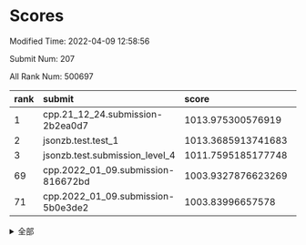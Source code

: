 # Scores

Modified Time: 2022-04-09 12:58:56

Submit Num: 207

All Rank Num: 500697

| rank |               submit               |       score        |       sigma        | pk_num |
| :--- | :--------------------------------- | :----------------- | :----------------- | :----- |
| 1    | cpp.21_12_24.submission-2b2ea0d7   | 1013.975300576919  | 0.8060571633664207 | 9674   |
| 2    | jsonzb.test.test_1                 | 1013.3685913741683 | 0.8190620677105948 | 9678   |
| 3    | jsonzb.test.submission_level_4     | 1011.7595185177748 | 0.797444137116169  | 9681   |
| 69   | cpp.2022_01_09.submission-816672bd | 1003.9327876623269 | 0.7194143116659121 | 9674   |
| 71   | cpp.2022_01_09.submission-5b0e3de2 | 1003.83996657578   | 0.7198399494846929 | 9672   |


<details>
<summary>全部</summary>

| rank |                 submit                 |       score        |       sigma        | pk_num |
| :--- | :------------------------------------- | :----------------- | :----------------- | :----- |
| 1    | cpp.21_12_24.submission-2b2ea0d7       | 1013.975300576919  | 0.8060571633664207 | 9674   |
| 2    | jsonzb.test.test_1                     | 1013.3685913741683 | 0.8190620677105948 | 9678   |
| 3    | jsonzb.test.submission_level_4         | 1011.7595185177748 | 0.797444137116169  | 9681   |
| 4    | gobigger.level_3.submission_level_3_26 | 1011.7530788221563 | 0.7775017874940844 | 9674   |
| 5    | gobigger.level_3.submission_level_3_27 | 1011.4099383188453 | 0.7809942872091681 | 9672   |
| 6    | gobigger.level_3.submission_level_3_13 | 1011.173947969168  | 0.7475682622073706 | 9682   |
| 7    | gobigger.level_3.submission_level_3_25 | 1011.1064623003534 | 0.7879012610090831 | 9679   |
| 8    | gobigger.level_3.submission_level_3_28 | 1011.0616909725749 | 0.771071775735932  | 9675   |
| 9    | gobigger.level_3.submission_level_3_4  | 1010.9671883887576 | 0.753118929493474  | 9670   |
| 10   | gobigger.level_3.submission_level_3_7  | 1010.9396532593985 | 0.774660751465598  | 9676   |
| 11   | gobigger.level_3.submission_level_3_10 | 1010.9228029311937 | 0.7748323927098659 | 9676   |
| 12   | gobigger.level_3.submission_level_3_34 | 1010.9196279869682 | 0.7719050918743675 | 9677   |
| 13   | gobigger.level_3.submission_level_3_12 | 1010.8243385943946 | 0.7630643616859721 | 9677   |
| 14   | gobigger.level_3.submission_level_3_44 | 1010.6761372901473 | 0.7799579258971743 | 9678   |
| 15   | gobigger.level_3.submission_level_3_40 | 1010.6492167111088 | 0.7768305199216156 | 9676   |
| 16   | gobigger.level_3.submission_level_3_8  | 1010.5553561520318 | 0.762531314059853  | 9676   |
| 17   | gobigger.level_3.submission_level_3_29 | 1010.5483408379203 | 0.7606974599939453 | 9677   |
| 18   | gobigger.level_3.submission_level_3_41 | 1010.3696720863588 | 0.7588814080266475 | 9677   |
| 19   | gobigger.level_3.submission_level_3_30 | 1010.3692896660003 | 0.7827128265500296 | 9671   |
| 20   | gobigger.level_3.submission_level_3_46 | 1010.3687326800377 | 0.7429078643013671 | 9672   |
| 21   | gobigger.level_3.submission_level_3_21 | 1010.3686493194912 | 0.7714353753688009 | 9682   |
| 22   | gobigger.level_3.submission_level_3_18 | 1010.2530892303118 | 0.763876017977345  | 9676   |
| 23   | gobigger.level_3.submission_level_3_20 | 1010.215517890676  | 0.750962883144039  | 9678   |
| 24   | gobigger.level_3.submission_level_3_17 | 1010.1539240602684 | 0.7794871428469325 | 9675   |
| 25   | gobigger.level_3.submission_level_3_48 | 1010.0153001012953 | 0.7579394399220477 | 9677   |
| 26   | gobigger.level_3.submission_level_3_23 | 1010.0142955419468 | 0.7386208553777134 | 9674   |
| 27   | gobigger.level_3.submission_level_3_22 | 1009.9966975422341 | 0.7685555463176827 | 9678   |
| 28   | gobigger.level_3.submission_level_3_37 | 1009.9871980305753 | 0.7639571583060931 | 9676   |
| 29   | gobigger.level_3.submission_level_3_35 | 1009.9293740094225 | 0.7544519994786021 | 9678   |
| 30   | gobigger.level_3.submission_level_3_0  | 1009.8905225250132 | 0.7351443307190455 | 9675   |
| 31   | gobigger.level_3.submission_level_3_6  | 1009.8316314908242 | 0.7336247135863655 | 9681   |
| 32   | gobigger.level_3.submission_level_3_19 | 1009.8282510751371 | 0.7438423301043839 | 9674   |
| 33   | gobigger.level_3.submission_level_3_2  | 1009.7524299042068 | 0.7696901246054182 | 9672   |
| 34   | gobigger.level_3.submission_level_3_38 | 1009.7195981836765 | 0.7697250384674439 | 9666   |
| 35   | gobigger.level_3.submission_level_3_49 | 1009.7085422787006 | 0.7896879193242196 | 9671   |
| 36   | gobigger.level_3.submission_level_3_5  | 1009.6863182557635 | 0.7702517346305656 | 9678   |
| 37   | gobigger.level_3.submission_level_3_31 | 1009.6808303701495 | 0.777302468359666  | 9677   |
| 38   | gobigger.level_3.submission_level_3_47 | 1009.630773292955  | 0.7544477433110464 | 9674   |
| 39   | gobigger.level_3.submission_level_3_36 | 1009.5214980623467 | 0.7486500395813004 | 9671   |
| 40   | gobigger.level_3.submission_level_3_16 | 1009.4596597894979 | 0.7609860171318797 | 9675   |
| 41   | gobigger.level_3.submission_level_3_1  | 1009.4561367802097 | 0.7566412409629124 | 9675   |
| 42   | gobigger.level_3.submission_level_3_45 | 1009.342807778264  | 0.7650732296924352 | 9675   |
| 43   | gobigger.level_3.submission_level_3_11 | 1009.2527748780476 | 0.757746244446293  | 9678   |
| 44   | gobigger.level_3.submission_level_3_3  | 1009.2426539249632 | 0.7608254125962227 | 9673   |
| 45   | gobigger.level_3.submission_level_3_42 | 1008.9754680369323 | 0.7335543309133262 | 9673   |
| 46   | gobigger.level_3.submission_level_3_32 | 1008.9476508684891 | 0.7504242083800297 | 9674   |
| 47   | gobigger.level_3.submission_level_3_33 | 1008.8899077760661 | 0.7594144861851654 | 9673   |
| 48   | gobigger.level_3.submission_level_3_24 | 1008.8297083438367 | 0.7456073520729322 | 9675   |
| 49   | gobigger.level_3.submission_level_3_39 | 1008.8296387437287 | 0.753003475193537  | 9674   |
| 50   | gobigger.level_3.submission_level_3_15 | 1008.7354402991473 | 0.7498588092019512 | 9673   |
| 51   | gobigger.level_3.submission_level_3_14 | 1008.6132712087289 | 0.755466005291993  | 9681   |
| 52   | gobigger.level_3.submission_level_3_43 | 1008.6020598898019 | 0.7581132308642138 | 9668   |
| 53   | gobigger.level_3.submission_level_3_9  | 1008.5868355672964 | 0.7416612212512537 | 9675   |
| 54   | gobigger.level_1.submission_level_1_33 | 1005.1107995808355 | 0.7170883802833089 | 9679   |
| 55   | gobigger.level_1.submission_level_1_21 | 1004.7963356203935 | 0.7152062686961508 | 9673   |
| 56   | gobigger.level_1.submission_level_1_20 | 1004.5266303816549 | 0.7084724023559491 | 9678   |
| 57   | gobigger.level_1.submission_level_1_0  | 1004.4875910887615 | 0.7251073077966018 | 9677   |
| 58   | gobigger.level_1.submission_level_1_25 | 1004.3446143655867 | 0.7126167645015737 | 9675   |
| 59   | gobigger.level_1.submission_level_1_36 | 1004.3024435927156 | 0.7083885295497131 | 9675   |
| 60   | gobigger.level_1.submission_level_1_46 | 1004.2471268283495 | 0.7169948239489707 | 9676   |
| 61   | gobigger.level_1.submission_level_1_38 | 1004.2103942105073 | 0.721694764790103  | 9677   |
| 62   | gobigger.level_1.submission_level_1_35 | 1004.193967788394  | 0.7213336024392004 | 9675   |
| 63   | gobigger.level_1.submission_level_1_40 | 1004.1884885905581 | 0.7186300371276625 | 9679   |
| 64   | gobigger.level_1.submission_level_1_28 | 1004.1545724476318 | 0.7172424020586605 | 9671   |
| 65   | gobigger.level_1.submission_level_1_10 | 1004.1511324582361 | 0.7390429208284256 | 9673   |
| 66   | gobigger.level_1.submission_level_1_47 | 1004.0344448906978 | 0.7119897650286173 | 9678   |
| 67   | gobigger.level_1.submission_level_1_49 | 1004.0052704597986 | 0.7137610738123145 | 9673   |
| 68   | gobigger.level_1.submission_level_1_27 | 1003.9775343778934 | 0.7353483194679105 | 9676   |
| 69   | cpp.2022_01_09.submission-816672bd     | 1003.9327876623269 | 0.7194143116659121 | 9674   |
| 70   | gobigger.level_1.submission_level_1_26 | 1003.8590098239899 | 0.7080705996685587 | 9674   |
| 71   | cpp.2022_01_09.submission-5b0e3de2     | 1003.83996657578   | 0.7198399494846929 | 9672   |
| 72   | gobigger.level_1.submission_level_1_6  | 1003.6785354837584 | 0.7264759517449513 | 9673   |
| 73   | gobigger.level_1.submission_level_1_31 | 1003.484650428169  | 0.7140469957017598 | 9673   |
| 74   | gobigger.level_1.submission_level_1_34 | 1003.4621236206657 | 0.7222507613085848 | 9677   |
| 75   | gobigger.level_1.submission_level_1_23 | 1003.4553817782502 | 0.7110220121516123 | 9676   |
| 76   | gobigger.level_1.submission_level_1_8  | 1003.4551617864913 | 0.7149568138887166 | 9670   |
| 77   | gobigger.level_1.submission_level_1_37 | 1003.4296579540471 | 0.708775559182893  | 9674   |
| 78   | gobigger.level_1.submission_level_1_4  | 1003.4263428165818 | 0.7107588938651742 | 9676   |
| 79   | gobigger.level_1.submission_level_1_11 | 1003.4166601377364 | 0.7051772659901249 | 9678   |
| 80   | gobigger.level_1.submission_level_1_9  | 1003.3796061300147 | 0.71051681521263   | 9676   |
| 81   | gobigger.level_1.submission_level_1_3  | 1003.2678991346208 | 0.7147701074337046 | 9673   |
| 82   | gobigger.level_1.submission_level_1_22 | 1003.2184331975745 | 0.7087425260695642 | 9673   |
| 83   | gobigger.level_1.submission_level_1_2  | 1003.2112349545589 | 0.717066930518982  | 9671   |
| 84   | gobigger.level_1.submission_level_1_41 | 1003.1877543214185 | 0.7094568291640722 | 9672   |
| 85   | gobigger.level_1.submission_level_1_18 | 1003.1853032937316 | 0.714698080870625  | 9677   |
| 86   | gobigger.level_1.submission_level_1_30 | 1003.1604534229448 | 0.7050095134640798 | 9670   |
| 87   | gobigger.level_1.submission_level_1_45 | 1003.1560503146349 | 0.7180826275601817 | 9676   |
| 88   | gobigger.level_1.submission_level_1_14 | 1003.094381807632  | 0.717471659119451  | 9677   |
| 89   | gobigger.level_1.submission_level_1_48 | 1003.076284718475  | 0.7109262609943038 | 9675   |
| 90   | gobigger.level_1.submission_level_1_17 | 1002.9887343488454 | 0.7192847763979217 | 9674   |
| 91   | gobigger.level_1.submission_level_1_43 | 1002.9782052331045 | 0.7090759255893023 | 9673   |
| 92   | gobigger.level_1.submission_level_1_13 | 1002.8800289242477 | 0.7198902561893878 | 9676   |
| 93   | gobigger.level_1.submission_level_1_12 | 1002.8771667707744 | 0.7101896334358961 | 9678   |
| 94   | gobigger.level_1.submission_level_1_7  | 1002.863953686348  | 0.7102663028308069 | 9672   |
| 95   | gobigger.level_1.submission_level_1_15 | 1002.8401263723099 | 0.7129845046678686 | 9679   |
| 96   | gobigger.level_1.submission_level_1_42 | 1002.8021171440824 | 0.7033582243398087 | 9674   |
| 97   | gobigger.level_1.submission_level_1_5  | 1002.7510527091557 | 0.7190751806872314 | 9679   |
| 98   | gobigger.level_1.submission_level_1_32 | 1002.5066874849654 | 0.7204263856899175 | 9671   |
| 99   | gobigger.level_1.submission_level_1_19 | 1002.3904554004429 | 0.7177784706331817 | 9681   |
| 100  | gobigger.level_1.submission_level_1_16 | 1002.2913100223441 | 0.7148499845894959 | 9673   |
| 101  | gobigger.level_1.submission_level_1_1  | 1001.8896812574714 | 0.7175945898441626 | 9677   |
| 102  | gobigger.level_1.submission_level_1_29 | 1001.6669137566905 | 0.7206445672404909 | 9682   |
| 103  | gobigger.level_1.submission_level_1_39 | 1001.6591559700739 | 0.7116674743826883 | 9677   |
| 104  | gobigger.level_1.submission_level_1_24 | 1001.520179542464  | 0.7085210789752523 | 9671   |
| 105  | gobigger.level_1.submission_level_1_44 | 1001.3634198259941 | 0.7033353350682143 | 9673   |
| 106  | gobigger.random.submission_random_17   | 997.227066059995   | 0.7106469853832882 | 9673   |
| 107  | gobigger.random.submission_random_36   | 997.0426188060266  | 0.7092737338452803 | 9673   |
| 108  | gobigger.random.submission_random_13   | 997.008634957444   | 0.6960532061517727 | 9671   |
| 109  | gobigger.random.submission_random_9    | 996.9740807677688  | 0.7097167227185799 | 9673   |
| 110  | gobigger.random.submission_random_20   | 996.9463452128825  | 0.7053946108097925 | 9679   |
| 111  | gobigger.random.submission_random_43   | 996.8676100532459  | 0.7057808954508936 | 9677   |
| 112  | gobigger.random.submission_random_16   | 996.8066524126322  | 0.7066619135929643 | 9679   |
| 113  | gobigger.random.submission_random_25   | 996.8022404600108  | 0.7013604316274761 | 9677   |
| 114  | gobigger.random.submission_random_4    | 996.7707347202225  | 0.7153494634146982 | 9675   |
| 115  | gobigger.random.submission_random_30   | 996.7112650653588  | 0.7047830067041804 | 9673   |
| 116  | gobigger.random.submission_random_49   | 996.6914649186965  | 0.7085053805632596 | 9675   |
| 117  | gobigger.random.submission_random_39   | 996.6260862894235  | 0.7003574192655291 | 9678   |
| 118  | gobigger.random.submission_random_1    | 996.5872379032966  | 0.718841227542925  | 9681   |
| 119  | gobigger.random.submission_random_32   | 996.462246245282   | 0.7018315280459287 | 9677   |
| 120  | gobigger.random.submission_random_28   | 996.459513188571   | 0.706450525493893  | 9674   |
| 121  | gobigger.random.submission_random_46   | 996.4580749457142  | 0.7011815972962409 | 9677   |
| 122  | gobigger.random.submission_random_11   | 996.4364870533001  | 0.7060273824405242 | 9675   |
| 123  | gobigger.random.submission_random_2    | 996.334581963225   | 0.7038929301515916 | 9677   |
| 124  | gobigger.random.submission_random_48   | 996.3085395116942  | 0.7105132830338057 | 9674   |
| 125  | gobigger.random.submission_random_47   | 996.2318312980328  | 0.7123834195718315 | 9678   |
| 126  | gobigger.random.submission_random_19   | 996.21284163765    | 0.6963848903524027 | 9674   |
| 127  | gobigger.random.submission_random_29   | 996.1787116882705  | 0.7233857412430653 | 9671   |
| 128  | gobigger.random.submission_random_18   | 996.1706609272561  | 0.707163217192699  | 9677   |
| 129  | gobigger.random.submission_random_24   | 996.1397850594041  | 0.7139183925168949 | 9674   |
| 130  | gobigger.random.submission_random_31   | 996.0816586858381  | 0.7046207447917897 | 9680   |
| 131  | gobigger.random.submission_random_34   | 996.0669027272226  | 0.7061833429602311 | 9674   |
| 132  | gobigger.random.submission_random_35   | 996.047494099036   | 0.7171219243491321 | 9678   |
| 133  | gobigger.random.submission_random_6    | 996.0257109724398  | 0.71069861790661   | 9673   |
| 134  | gobigger.random.submission_random_21   | 996.0029992307439  | 0.7182557398582406 | 9678   |
| 135  | gobigger.random.submission_random_23   | 995.9841761917023  | 0.7019423669932787 | 9673   |
| 136  | gobigger.random.submission_random_27   | 995.9348891144666  | 0.7080339536161051 | 9673   |
| 137  | gobigger.random.submission_random_41   | 995.861543817857   | 0.7130152589569244 | 9678   |
| 138  | gobigger.random.submission_random_42   | 995.8537463687129  | 0.7200985919607333 | 9677   |
| 139  | gobigger.random.submission_random_33   | 995.8312557372534  | 0.7107375309731343 | 9671   |
| 140  | gobigger.random.submission_random_14   | 995.7978568681625  | 0.703083685090491  | 9675   |
| 141  | gobigger.random.submission_random_10   | 995.7837828518091  | 0.7081550357063752 | 9674   |
| 142  | gobigger.random.submission_random_5    | 995.6762235716008  | 0.7152653403751895 | 9674   |
| 143  | gobigger.random.submission_random_8    | 995.6016133702461  | 0.7248055270731887 | 9675   |
| 144  | gobigger.random.submission_random_3    | 995.526964048013   | 0.708284509935768  | 9679   |
| 145  | gobigger.random.submission_random_15   | 995.3292798744468  | 0.7179088853260766 | 9674   |
| 146  | gobigger.random.submission_random_26   | 995.2780869345819  | 0.7110698014748215 | 9672   |
| 147  | gobigger.random.submission_random_44   | 995.2274522411813  | 0.7079435318445629 | 9673   |
| 148  | gobigger.random.submission_random_22   | 995.2149611682366  | 0.702544121928881  | 9677   |
| 149  | gobigger.random.submission_random_40   | 995.1866754856668  | 0.7160625522156949 | 9673   |
| 150  | gobigger.random.submission_random_7    | 995.1819077222741  | 0.7187060182580759 | 9676   |
| 151  | gobigger.random.submission_random_0    | 995.1095244042094  | 0.6994428707626521 | 9675   |
| 152  | gobigger.random.submission_random_37   | 994.9847004462429  | 0.7057036262230243 | 9672   |
| 153  | gobigger.random.submission_random_45   | 994.7885317559317  | 0.7250021827308211 | 9675   |
| 154  | gobigger.random.submission_random_38   | 994.782198471269   | 0.7177598107845352 | 9673   |
| 155  | gobigger.level_2.submission_level_2_16 | 994.4203755829559  | 0.7247630268439135 | 9675   |
| 156  | gobigger.level_2.submission_level_2_25 | 994.0551527048603  | 0.7297686774733806 | 9673   |
| 157  | gobigger.random.submission_random_12   | 994.0546046663317  | 0.7310383694472369 | 9675   |
| 158  | gobigger.level_2.submission_level_2_24 | 994.0327811853133  | 0.7432947839416533 | 9670   |
| 159  | gobigger.level_2.submission_level_2_1  | 993.6462116060588  | 0.7331135474327972 | 9674   |
| 160  | gobigger.level_2.submission_level_2_5  | 993.6272015497556  | 0.7304444181290894 | 9675   |
| 161  | gobigger.level_2.submission_level_2_33 | 993.4138949115118  | 0.7426583328939196 | 9675   |
| 162  | gobigger.level_2.submission_level_2_39 | 993.3477425939634  | 0.7369572812888332 | 9671   |
| 163  | gobigger.level_2.submission_level_2_18 | 993.2260069712516  | 0.7240725981317571 | 9677   |
| 164  | gobigger.level_2.submission_level_2_29 | 993.200568326907   | 0.752354399970265  | 9680   |
| 165  | gobigger.level_2.submission_level_2_44 | 993.161546186435   | 0.7270515772466403 | 9672   |
| 166  | gobigger.level_2.submission_level_2_0  | 993.1039078200741  | 0.7610400375720233 | 9681   |
| 167  | gobigger.level_2.submission_level_2_31 | 993.016804767588   | 0.741267633766468  | 9679   |
| 168  | gobigger.level_2.submission_level_2_30 | 992.8950819093604  | 0.7404591127669623 | 9677   |
| 169  | gobigger.level_2.submission_level_2_35 | 992.8689002727936  | 0.7282244293805017 | 9681   |
| 170  | gobigger.level_2.submission_level_2_4  | 992.8460289377008  | 0.7391695322606616 | 9674   |
| 171  | gobigger.level_2.submission_level_2_47 | 992.7697433750868  | 0.7355162094096583 | 9674   |
| 172  | gobigger.level_2.submission_level_2_19 | 992.7645982730463  | 0.749504052904115  | 9677   |
| 173  | gobigger.level_2.submission_level_2_45 | 992.7285715618276  | 0.7354778710783635 | 9678   |
| 174  | gobigger.level_2.submission_level_2_42 | 992.5650131944647  | 0.7350897705364101 | 9673   |
| 175  | gobigger.level_2.submission_level_2_6  | 992.5625801733368  | 0.7286150846128753 | 9674   |
| 176  | gobigger.level_2.submission_level_2_9  | 992.4448746891588  | 0.7475402828403587 | 9668   |
| 177  | gobigger.level_2.submission_level_2_26 | 992.4287787035338  | 0.7378941525539592 | 9673   |
| 178  | gobigger.level_2.submission_level_2_7  | 992.3968638284409  | 0.7686810628005369 | 9677   |
| 179  | gobigger.level_2.submission_level_2_23 | 992.2795886120429  | 0.7699966600661361 | 9674   |
| 180  | gobigger.level_2.submission_level_2_10 | 992.2111488787923  | 0.7562734080420701 | 9679   |
| 181  | gobigger.level_2.submission_level_2_34 | 992.2068201561539  | 0.7258648708749945 | 9677   |
| 182  | gobigger.level_2.submission_level_2_32 | 992.1403195479277  | 0.7448629487529973 | 9676   |
| 183  | gobigger.level_2.submission_level_2_40 | 992.0519609821599  | 0.7626227744906297 | 9675   |
| 184  | gobigger.level_2.submission_level_2_3  | 992.0285597876915  | 0.7442100383484794 | 9675   |
| 185  | gobigger.level_2.submission_level_2_27 | 992.0243548055765  | 0.7406199942927238 | 9676   |
| 186  | gobigger.level_2.submission_level_2_36 | 992.0133649663699  | 0.7662771408654214 | 9677   |
| 187  | gobigger.level_2.submission_level_2_11 | 991.9536644043555  | 0.7386959382716151 | 9675   |
| 188  | gobigger.level_2.submission_level_2_15 | 991.9324141822822  | 0.7652984369739921 | 9683   |
| 189  | gobigger.level_2.submission_level_2_38 | 991.9260351800971  | 0.7465492465912374 | 9675   |
| 190  | gobigger.level_2.submission_level_2_20 | 991.8850503937421  | 0.7483296713659028 | 9679   |
| 191  | gobigger.level_2.submission_level_2_12 | 991.8097804427574  | 0.7361078292261004 | 9671   |
| 192  | gobigger.level_2.submission_level_2_48 | 991.6881260724149  | 0.7436955102652252 | 9678   |
| 193  | gobigger.level_2.submission_level_2_13 | 991.6629566161821  | 0.754654871555202  | 9680   |
| 194  | gobigger.level_2.submission_level_2_21 | 991.5353637451395  | 0.7609258270541476 | 9673   |
| 195  | gobigger.level_2.submission_level_2_28 | 991.5266961207335  | 0.7585618672561273 | 9677   |
| 196  | gobigger.level_2.submission_level_2_41 | 991.1993082125257  | 0.7673207879496196 | 9680   |
| 197  | gobigger.level_2.submission_level_2_14 | 991.1922751028591  | 0.7570593057220091 | 9673   |
| 198  | gobigger.level_2.submission_level_2_22 | 990.970211916852   | 0.7627342324805262 | 9678   |
| 199  | gobigger.level_2.submission_level_2_46 | 990.6772778204988  | 0.7440214527854133 | 9676   |
| 200  | gobigger.level_2.submission_level_2_8  | 990.5249280533337  | 0.7482425249509632 | 9671   |
| 201  | gobigger.level_2.submission_level_2_17 | 990.299808005055   | 0.7655891794124591 | 9675   |
| 202  | gobigger.level_2.submission_level_2_43 | 990.2965668034077  | 0.7597229191956788 | 9684   |
| 203  | gobigger.level_2.submission_level_2_37 | 989.899345297038   | 0.7593621897775101 | 9676   |
| 204  | gobigger.level_2.submission_level_2_49 | 989.8946073030645  | 0.7577770476864641 | 9677   |
| 205  | gobigger.level_2.submission_level_2_2  | 989.6677678411166  | 0.7738756533385461 | 9669   |
| 206  | gobigger.none.submission_none_0        | 975.7729897033969  | 1.4728387494227086 | 9675   |
| 207  | gobigger.none.submission_none_1        | 975.6115482923313  | 1.4960745557109023 | 9675   |

</details>